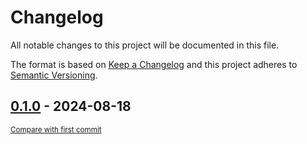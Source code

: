 # Changelog

All notable changes to this project will be documented in this file.

The format is based on [Keep a Changelog](http://keepachangelog.com/en/1.0.0/)
and this project adheres to [Semantic Versioning](http://semver.org/spec/v2.0.0.html).

<!-- insertion marker -->
## [0.1.0](https://github.com/tsypuk/aws-news/releases/tag/0.1.0) - 2024-08-18

<small>[Compare with first commit](https://github.com/tsypuk/aws-news/compare/ebed4d2f3a6b7ad98d9b673e08a189dfa2429c40...0.1.0)</small>

